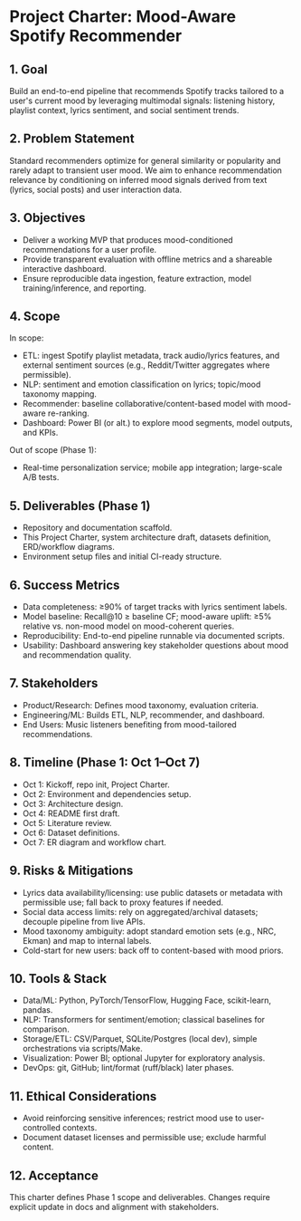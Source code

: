 # Project Charter: Mood-Aware Spotify Recommender

## 1. Goal
Build an end-to-end pipeline that recommends Spotify tracks tailored to a user's current mood by leveraging multimodal signals: listening history, playlist context, lyrics sentiment, and social sentiment trends.

## 2. Problem Statement
Standard recommenders optimize for general similarity or popularity and rarely adapt to transient user mood. We aim to enhance recommendation relevance by conditioning on inferred mood signals derived from text (lyrics, social posts) and user interaction data.

## 3. Objectives
- Deliver a working MVP that produces mood-conditioned recommendations for a user profile.
- Provide transparent evaluation with offline metrics and a shareable interactive dashboard.
- Ensure reproducible data ingestion, feature extraction, model training/inference, and reporting.

## 4. Scope
In scope:
- ETL: ingest Spotify playlist metadata, track audio/lyrics features, and external sentiment sources (e.g., Reddit/Twitter aggregates where permissible).
- NLP: sentiment and emotion classification on lyrics; topic/mood taxonomy mapping.
- Recommender: baseline collaborative/content-based model with mood-aware re-ranking.
- Dashboard: Power BI (or alt.) to explore mood segments, model outputs, and KPIs.

Out of scope (Phase 1):
- Real-time personalization service; mobile app integration; large-scale A/B tests.

## 5. Deliverables (Phase 1)
- Repository and documentation scaffold.
- This Project Charter, system architecture draft, datasets definition, ERD/workflow diagrams.
- Environment setup files and initial CI-ready structure.

## 6. Success Metrics
- Data completeness: ≥90% of target tracks with lyrics sentiment labels.
- Model baseline: Recall@10 ≥ baseline CF; mood-aware uplift: ≥5% relative vs. non-mood model on mood-coherent queries.
- Reproducibility: End-to-end pipeline runnable via documented scripts.
- Usability: Dashboard answering key stakeholder questions about mood and recommendation quality.

## 7. Stakeholders
- Product/Research: Defines mood taxonomy, evaluation criteria.
- Engineering/ML: Builds ETL, NLP, recommender, and dashboard.
- End Users: Music listeners benefiting from mood-tailored recommendations.

## 8. Timeline (Phase 1: Oct 1–Oct 7)
- Oct 1: Kickoff, repo init, Project Charter.
- Oct 2: Environment and dependencies setup.
- Oct 3: Architecture design.
- Oct 4: README first draft.
- Oct 5: Literature review.
- Oct 6: Dataset definitions.
- Oct 7: ER diagram and workflow chart.

## 9. Risks & Mitigations
- Lyrics data availability/licensing: use public datasets or metadata with permissible use; fall back to proxy features if needed.
- Social data access limits: rely on aggregated/archival datasets; decouple pipeline from live APIs.
- Mood taxonomy ambiguity: adopt standard emotion sets (e.g., NRC, Ekman) and map to internal labels.
- Cold-start for new users: back off to content-based with mood priors.

## 10. Tools & Stack
- Data/ML: Python, PyTorch/TensorFlow, Hugging Face, scikit-learn, pandas.
- NLP: Transformers for sentiment/emotion; classical baselines for comparison.
- Storage/ETL: CSV/Parquet, SQLite/Postgres (local dev), simple orchestrations via scripts/Make.
- Visualization: Power BI; optional Jupyter for exploratory analysis.
- DevOps: git, GitHub; lint/format (ruff/black) later phases.

## 11. Ethical Considerations
- Avoid reinforcing sensitive inferences; restrict mood use to user-controlled contexts.
- Document dataset licenses and permissible use; exclude harmful content.

## 12. Acceptance
This charter defines Phase 1 scope and deliverables. Changes require explicit update in docs and alignment with stakeholders.


